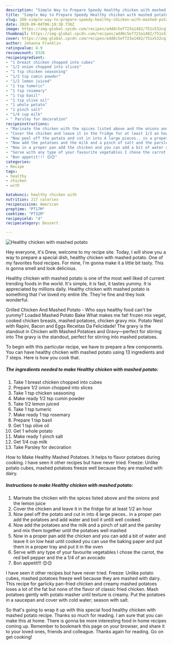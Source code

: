 ```yaml
---
description: "Simple Way to Prepare Speedy Healthy chicken with mashed potato"
title: "Simple Way to Prepare Speedy Healthy chicken with mashed potato"
slug: 260-simple-way-to-prepare-speedy-healthy-chicken-with-mashed-potato
date: 2020-09-04T06:19:38.736Z
image: https://img-global.cpcdn.com/recipes/add8c5ef723a1482/751x532cq70/healthy-chicken-with-mashed-potato-recipe-main-photo.jpg
thumbnail: https://img-global.cpcdn.com/recipes/add8c5ef723a1482/751x532cq70/healthy-chicken-with-mashed-potato-recipe-main-photo.jpg
cover: https://img-global.cpcdn.com/recipes/add8c5ef723a1482/751x532cq70/healthy-chicken-with-mashed-potato-recipe-main-photo.jpg
author: Johanna Franklin
ratingvalue: 4.9
reviewcount: 8326
recipeingredient:
- "1 breast chicken chopped into cubes"
- "1/2 onion chopped into slices"
- "1 tsp chicken seasoning"
- "1/2 tsp cumin powder"
- "1/2 lemon juiced"
- "1 tsp tumeric"
- "1 tsp rosemary"
- "1 tsp basil"
- "1 tsp olive oil"
- "1 whole potato"
- "1 pinch salt"
- "1/4 cup milk"
- " Parsley for decoration"
recipeinstructions:
- "Marinate the chicken with the spices listed above and the onions and the lemon juice"
- "Cover the chicken and leave it in the fridge for at least 1/2 an hour"
- "Now peel off the potato and cut in into 4 large pieces.. in a proper pan add the potatoes and add water and boil it untill well cooked."
- "Now add the potatoes and the milk and a pinch of salt and the parsley and mix them together until the potatoes well mashed"
- "Now in a proper pan add the chicken and you can add a bit of water and leave it on low heat until cooked you can use the baking paper and put them in a proper tray and put it in the oven"
- "Serve with any type of your favourite vegetables I chose the carrot, the red bell pepper and the a 1/4 of an avocado"
- "Bon appetit!!! 😊😊"
categories:
- Recipe
tags:
- healthy
- chicken
- with

katakunci: healthy chicken with 
nutrition: 217 calories
recipecuisine: American
preptime: "PT17M"
cooktime: "PT32M"
recipeyield: "4"
recipecategory: Dessert

---
```



![Healthy chicken with mashed potato](https://img-global.cpcdn.com/recipes/add8c5ef723a1482/751x532cq70/healthy-chicken-with-mashed-potato-recipe-main-photo.jpg)

Hey everyone, it's Drew, welcome to my recipe site. Today, I will show you a way to prepare a special dish, healthy chicken with mashed potato. One of my favorites food recipes. For mine, I'm gonna make it a little bit tasty. This is gonna smell and look delicious.

Healthy chicken with mashed potato is one of the most well liked of current trending foods in the world. It's simple, it is fast, it tastes yummy. It is appreciated by millions daily. Healthy chicken with mashed potato is something that I've loved my entire life. They're fine and they look wonderful.

Grilled Chicken And Mashed Potato - Who says healthy food can&#39;t be yummy? Loaded Mashed Potato Bake What makes me fat! frozen mix veget, cooked chicken breasts, mashed potatoes, chicken gravy mix. Potato Nest with Rapini, Bacon and Eggs Receitas Da Felicidade! The gravy is the standout in Chicken with Mashed Potatoes and Gravy—perfect for stirring into The gravy is the standout, perfect for stirring into mashed potatoes.


To begin with this particular recipe, we have to prepare a few components. You can have healthy chicken with mashed potato using 13 ingredients and 7 steps. Here is how you cook that.

<!--inarticleads1-->

##### The ingredients needed to make Healthy chicken with mashed potato:

1. Take 1 breast chicken chopped into cubes
1. Prepare 1/2 onion chopped into slices
1. Take 1 tsp chicken seasoning
1. Make ready 1/2 tsp cumin powder
1. Take 1/2 lemon juiced
1. Take 1 tsp tumeric
1. Make ready 1 tsp rosemary
1. Prepare 1 tsp basil
1. Get 1 tsp olive oil
1. Get 1 whole potato
1. Make ready 1 pinch salt
1. Get 1/4 cup milk
1. Take  Parsley for decoration


How to Make Healthy Mashed Potatoes. It helps to flavor potatoes during cooking. I have seen it other recipes but have never tried. Freeze: Unlike potato cubes, mashed potatoes freeze well because they are mashed with dairy. 

<!--inarticleads2-->

##### Instructions to make Healthy chicken with mashed potato:

1. Marinate the chicken with the spices listed above and the onions and the lemon juice
1. Cover the chicken and leave it in the fridge for at least 1/2 an hour
1. Now peel off the potato and cut in into 4 large pieces.. in a proper pan add the potatoes and add water and boil it untill well cooked.
1. Now add the potatoes and the milk and a pinch of salt and the parsley and mix them together until the potatoes well mashed
1. Now in a proper pan add the chicken and you can add a bit of water and leave it on low heat until cooked you can use the baking paper and put them in a proper tray and put it in the oven
1. Serve with any type of your favourite vegetables I chose the carrot, the red bell pepper and the a 1/4 of an avocado
1. Bon appetit!!! 😊😊


I have seen it other recipes but have never tried. Freeze: Unlike potato cubes, mashed potatoes freeze well because they are mashed with dairy. This recipe for garlicky pan-fried chicken and creamy mashed potatoes loses a lot of the fat but none of the flavor of classic fried chicken. Mash potatoes gently with potato masher until texture is creamy. Put the potatoes in a saucepan and cover with cold water; season with salt. 

So that's going to wrap it up with this special food healthy chicken with mashed potato recipe. Thanks so much for reading. I am sure that you can make this at home. There is gonna be more interesting food in home recipes coming up. Remember to bookmark this page on your browser, and share it to your loved ones, friends and colleague. Thanks again for reading. Go on get cooking!
